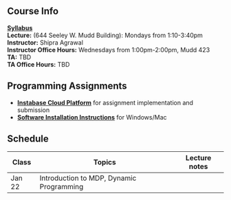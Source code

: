 ## Course Info

**[Syllabus](Reinforcement%20Learning%20course%20syllabus.pdf)**<br>
**Lecture:** (644 Seeley W. Mudd Building): Mondays from 1:10-3:40pm<br>
**Instructor:** Shipra Agrawal<br>
**Instructor Office Hours:** Wednesdays from 1:00pm-2:00pm, Mudd 423<br>
**TA:** TBD<br>
**TA Office Hours:** TBD

## Programming Assignments
* **[Instabase Cloud Platform](cloudPlatform.md)** 
for assignment implementation and submission
* **[Software Installation Instructions](installation.md)**
for Windows/Mac

## Schedule

| Class|Topics|  Lecture notes |
|------|------|----------------|
|Jan 22    | Introduction to MDP, Dynamic Programming     |                |
